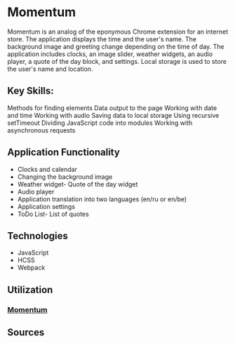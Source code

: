 # Momentum
Momentum is an analog of the eponymous Chrome extension for an internet store. The application displays the time and the user's name. The background image and greeting change depending on the time of day.
The application includes clocks, an image slider, weather widgets, an audio player, a quote of the day block, and settings. Local storage is used to store the user's name and location.

## Key Skills:

Methods for finding elements
Data output to the page
Working with date and time
Working with audio
Saving data to local storage
Using recursive setTimeout
Dividing JavaScript code into modules
Working with asynchronous requests

## Application Functionality

- Clocks and calendar
- Changing the background image
- Weather widget- Quote of the day widget
- Audio player
- Application translation into two languages (en/ru or en/be)
- Application settings
- ToDo List- List of quotes

 ## Technologies
- JavaScript
- HCSS
- Webpack

## Utilization

### [**Momentum**](https://momentum-project-case.netlify.app/)

## Sources

